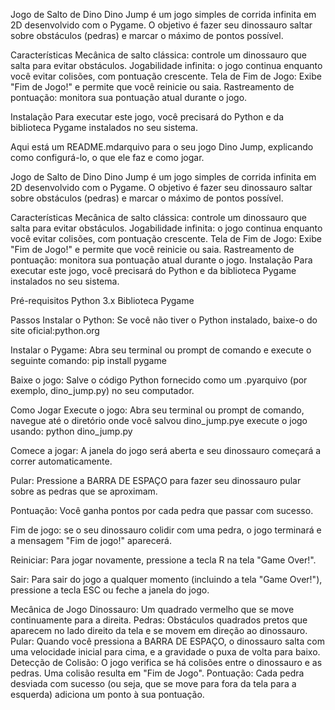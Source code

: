 Jogo de Salto de Dino
Dino Jump é um jogo simples de corrida infinita em 2D desenvolvido com o Pygame. O objetivo é fazer seu dinossauro saltar sobre obstáculos (pedras) e marcar o máximo de pontos possível.

Características
Mecânica de salto clássica: controle um dinossauro que salta para evitar obstáculos.
Jogabilidade infinita: o jogo continua enquanto você evitar colisões, com pontuação crescente.
Tela de Fim de Jogo: Exibe "Fim de Jogo!" e permite que você reinicie ou saia.
Rastreamento de pontuação: monitora sua pontuação atual durante o jogo.

Instalação
Para executar este jogo, você precisará do Python e da biblioteca Pygame instalados no seu sistema.

Aqui está um README.mdarquivo para o seu jogo Dino Jump, explicando como configurá-lo, o que ele faz e como jogar.

Jogo de Salto de Dino
Dino Jump é um jogo simples de corrida infinita em 2D desenvolvido com o Pygame. O objetivo é fazer seu dinossauro saltar sobre obstáculos (pedras) e marcar o máximo de pontos possível.

Características
Mecânica de salto clássica: controle um dinossauro que salta para evitar obstáculos.
Jogabilidade infinita: o jogo continua enquanto você evitar colisões, com pontuação crescente.
Tela de Fim de Jogo: Exibe "Fim de Jogo!" e permite que você reinicie ou saia.
Rastreamento de pontuação: monitora sua pontuação atual durante o jogo.
Instalação
Para executar este jogo, você precisará do Python e da biblioteca Pygame instalados no seu sistema.

Pré-requisitos
Python 3.x
Biblioteca Pygame

Passos
Instalar o Python: Se você não tiver o Python instalado, baixe-o do site oficial:python.org

Instalar o Pygame: Abra seu terminal ou prompt de comando e execute o seguinte comando:
pip install pygame

Baixe o jogo: Salve o código Python fornecido como um .pyarquivo (por exemplo, dino_jump.py) no seu computador.

Como Jogar
Execute o jogo: Abra seu terminal ou prompt de comando, navegue até o diretório onde você salvou dino_jump.pye execute o jogo usando:
python dino_jump.py

Comece a jogar: A janela do jogo será aberta e seu dinossauro começará a correr automaticamente.

Pular: Pressione a BARRA DE ESPAÇO para fazer seu dinossauro pular sobre as pedras que se aproximam.

Pontuação: Você ganha pontos por cada pedra que passar com sucesso.

Fim de jogo: se o seu dinossauro colidir com uma pedra, o jogo terminará e a mensagem "Fim de jogo!" aparecerá.

Reiniciar: Para jogar novamente, pressione a tecla R na tela "Game Over!".

Sair: Para sair do jogo a qualquer momento (incluindo a tela "Game Over!"), pressione a tecla ESC ou feche a janela do jogo.

Mecânica de Jogo
Dinossauro: Um quadrado vermelho que se move continuamente para a direita.
Pedras: Obstáculos quadrados pretos que aparecem no lado direito da tela e se movem em direção ao dinossauro.
Pular: Quando você pressiona a BARRA DE ESPAÇO, o dinossauro salta com uma velocidade inicial para cima, e a gravidade o puxa de volta para baixo.
Detecção de Colisão: O jogo verifica se há colisões entre o dinossauro e as pedras. Uma colisão resulta em "Fim de Jogo".
Pontuação: Cada pedra desviada com sucesso (ou seja, que se move para fora da tela para a esquerda) adiciona um ponto à sua pontuação.
